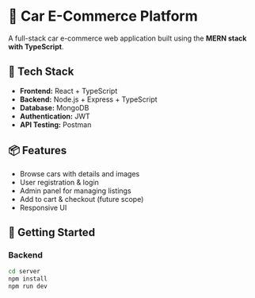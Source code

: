 # 🚗 Car E-Commerce Platform

A full-stack car e-commerce web application built using the **MERN stack with TypeScript**.

## 🔧 Tech Stack

- **Frontend:** React + TypeScript  
- **Backend:** Node.js + Express + TypeScript  
- **Database:** MongoDB  
- **Authentication:** JWT  
- **API Testing:** Postman  

## 📦 Features

- Browse cars with details and images  
- User registration & login  
- Admin panel for managing listings  
- Add to cart & checkout (future scope)  
- Responsive UI  

## 🚀 Getting Started

### Backend

```bash
cd server
npm install
npm run dev

